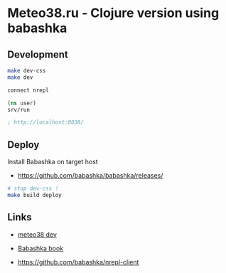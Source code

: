 # Meteo38.ru - Clojure version using babashka

## Development

```sh
make dev-css
make dev
```

```clj
connect nrepl

(ns user) 
srv/run

; http://localhost:8038/
```

## Deploy

Install Babashka on target host

- <https://github.com/babashka/babashka/releases/>

```sh
# stop dev-css !
make build deploy
```

## Links

- [meteo38 dev](http://localhost:8038/)

- [Babashka book](https://book.babashka.org/)
- <https://github.com/babashka/nrepl-client>
